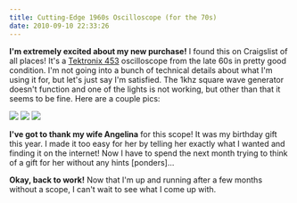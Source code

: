```yaml
---
title: Cutting-Edge 1960s Oscilloscope (for the 70s)
date: 2010-09-10 22:33:26
---
```




__I'm extremely excited about my new purchase!__  I found this on Craigslist of all places!  It's a [Tektronix 453](http://www.diyguitarist.com/TestEquipment/Tektronix453.htm) oscilloscope from the late 60s in pretty good condition.  I'm not going into a bunch of technical details about what I'm using it for, but let's just say I'm satisfied.  The 1khz square wave generator doesn't function and one of the lights is not working, but other than that it seems to be fine. Here are a couple pics:

<div class="text-center img-border">

![](https://swharden.com/static/2010/09/10/probe.jpg)
![](https://swharden.com/static/2010/09/10/canned-3.5mhz.jpg)
![](https://swharden.com/static/2010/09/10/tektronix_cutting_edge.jpg)

</div>

__I've got to thank my wife Angelina__ for this scope!  It was my birthday gift this year.  I made it too easy for her by telling her exactly what I wanted and finding it on the internet!  Now I have to spend the next month trying to think of a gift for her without any hints [ponders]...

__Okay, back to work!__ Now that I'm up and running after a few months without a scope, I can't wait to see what I come up with.